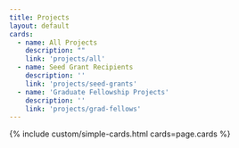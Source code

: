 ```yaml
---
title: Projects
layout: default
cards:
  - name: All Projects
    description: ""
    link: 'projects/all'
  - name: Seed Grant Recipients
    description: ''
    link: 'projects/seed-grants'
  - name: 'Graduate Fellowship Projects'
    description: ''
    link: 'projects/grad-fellows'
---
```

{% include custom/simple-cards.html cards=page.cards %}
